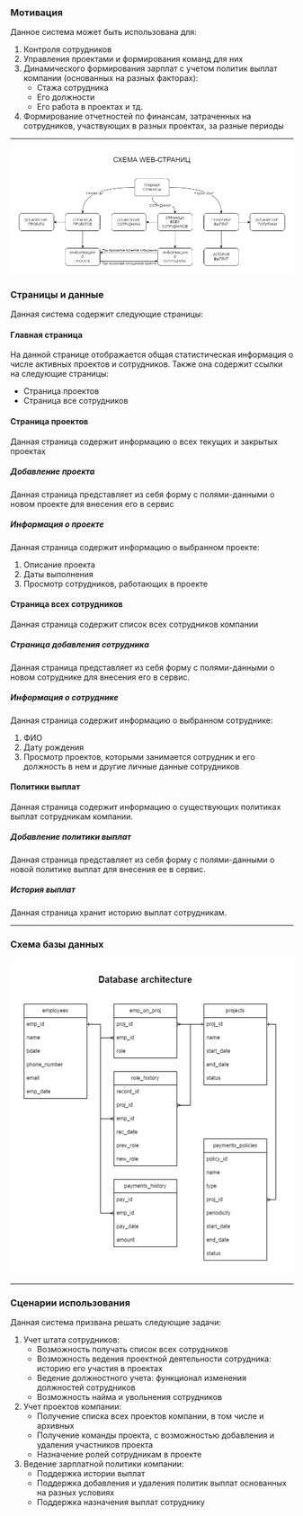 ### Мотивация
Данное система может быть использована для:
1. Контроля сотрудников
2. Управления проектами и формирования команд для них
3. Динамического формирования зарплат с учетом политик выплат компании (основанных на разных факторах):
	* Стажа сотрудника
	* Его должности
	* Его работа в проектах
	и тд.
4. Формирование отчетностей по финансам, затраченных на сотрудников, участвующих в разных проектах, за разные периоды

---
![](https://github.com/Stevehh251/webjava/blob/main/attach/web_arc.png)
### Страницы и данные
Данная система содержит следующие страницы:
#### Главная страница
На данной странице отображается общая статистическая информация о числе активных проектов и сотрудников. Также она содержит ссылки на следующие страницы:
* Страница проектов
* Страница все сотрудников
#### Страница проектов
Данная страница содержит информацию о всех текущих и закрытых проектах
##### Добавление проекта
Данная страница представляет из себя форму с полями-данными о  новом проекте для внесения его в сервис
##### Информация о проекте
Данная страница содержит информацию о выбранном проекте:
1. Описание проекта
2. Даты выполнения
3. Просмотр сотрудников, работающих в проекте
#### Страница всех сотрудников
Данная страница содержит список всех сотрудников компании
##### Страница добавления сотрудника
Данная страница представляет из себя форму с полями-данными о  новом сотруднике для внесения его в сервис.
##### Информация о сотруднике
Данная страница содержит информацию о выбранном сотруднике:
1. ФИО
2. Дату рождения
3. Просмотр проектов, которыми занимается сотрудник и его должность в нем
и другие личные данные сотрудников
#### Политики выплат
Данная страница содержит информацию о существующих политиках выплат сотрудникам компании.
##### Добавление политики выплат
Данная страница представляет из себя форму с полями-данными о  новой политике выплат для внесения ее в сервис.
##### История выплат
Данная страница хранит историю выплат сотрудникам.

---
### Схема базы данных
![](https://github.com/Stevehh251/webjava/blob/main/attach/db_arc.png)

---
### Сценарии использования
Данная система призвана решать следующие задачи:
1. Учет штата сотрудников:
	* Возможность получать список всех сотрудников
	* Возможность ведения проектной деятельности сотрудника: историю его участия в проектах
	* Ведение должностного учета: функционал изменения должностей сотрудников
	* Возможность найма и увольнения сотрудников
2. Учет проектов компании:
	* Получение списка всех проектов компании, в том числе и архивных
	* Получение команды проекта, с возможностью добавления и удаления участников проекта
	* Назначение ролей сотрудникам в проекте
3. Ведение зарплатной политики компании:
	* Поддержка истории выплат
	* Поддержка добавления и удаления политик выплат основанных на разных условиях
	* Поддержка назначения выплат сотруднику
